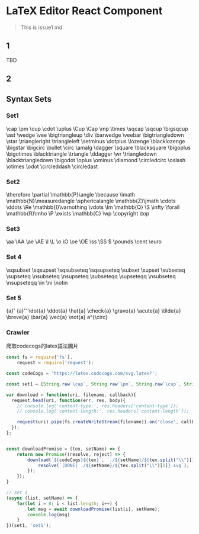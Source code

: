 # LaTeX Editor React Component

> This is issue1 md

## 1

TBD

## 2

## Syntax Sets

### Set1

\cap \pm \cup \cdot \uplus \Cup \Cap \mp \times \sqcap \sqcup \bigsqcup \ast \wedge \vee \bigtriangleup \div \barwedge \veebar \bigtriangledown \star \triangleright \triangleleft \setminus \dotplus \lozenge \blacklozenge \bigstar \bigcirc \bullet \circ \amalg \dagger \square \blacksquare \bigoplus \bigotimes \blacktriangle \triangle \ddagger \wr \triangledown \blacktriangledown \bigodot \oplus \ominus \diamond \circledcirc \oslash \otimes \odot \circleddash \circledast 

### Set2

\therefore \partial \mathbb{P}\angle \because \imath \mathbb{N}\measuredangle \sphericalangle \mathbb{Z}\jmath \cdots \ddots \Re \mathbb{I}\varnothing \vdots \Im \mathbb{Q} \S \infty \forall \mathbb{R}\mho \P \exists \mathbb{C} \wp \copyright \top 

### Set3

\aa \AA \ae \AE \l \L \o \O \oe \OE \ss \SS \$ \pounds \cent \euro 

### Set 4

\sqsubset \sqsupset \sqsubseteq \sqsupseteq \subset \supset \subseteq \supseteq \nsubseteq \nsupseteq \subseteqq \supseteqq \nsubseteq \nsupseteqq \in \ni \notin 

### Set 5

{a}' {a}'' \dot{a} \ddot{a} \hat{a}  \check{a} \grave{a} \acute{a} \tilde{a} \breve{a} \bar{a} \vec{a} \not{a} a^{\circ}

### Crawler

爬取codecogs的latex語法圖片

```js
const fs = require('fs'),
    request = require('request');

const codeCogs = 'https://latex.codecogs.com/svg.latex?';

const set1 = [String.raw`\cap`, String.raw`\pm`, String.raw`\cup`, String.raw`\cdot`, String.raw`\uplus`, String.raw`\Cup`, String.raw`\Cap`, String.raw`\mp`, String.raw`\times`, String.raw`\sqcap`, String.raw`\sqcup`, String.raw`\bigsqcup`, String.raw`\ast`, String.raw`\wedge`, String.raw`\vee`, String.raw`\bigtriangleup`, String.raw`\div`, String.raw`\barwedge`, String.raw`\veebar`, String.raw`\bigtriangledown`, String.raw`\star`, String.raw`\triangleright`, String.raw`\triangleleft`, String.raw`\setminus`, String.raw`\dotplus`, String.raw`\lozenge`, String.raw`\blacklozenge`, String.raw`\bigstar`, String.raw`\bigcirc`, String.raw`\bullet`, String.raw`\circ`, String.raw`\amalg`, String.raw`\dagger`, String.raw`\square`, String.raw`\blacksquare`, String.raw`\bigoplus`, String.raw`\bigotimes`, String.raw`\blacktriangle`, String.raw`\triangle`, String.raw`\ddagger`, String.raw`\wr`, String.raw`\triangledown`, String.raw`\blacktriangledown`, String.raw`\bigodot`, String.raw`\oplus`, String.raw`\ominus`, String.raw`\diamond`, String.raw`\circledcirc`, String.raw`\oslash`, String.raw`\otimes`, String.raw`\odot`, String.raw`\circleddash`, String.raw`\circledast`];

var download = function(uri, filename, callback){
  request.head(uri, function(err, res, body){
    // console.log('content-type:', res.headers['content-type']);
    // console.log('content-length:', res.headers['content-length']);

    request(uri).pipe(fs.createWriteStream(filename)).on('close', callback);
  });
};


const downloadPromise = (tex, setName) => {
    return new Promise((resolve, reject) => {
        download(`${codeCogs}${tex}`, `./${setName}/${tex.split("\\")[1]}.svg` , function(){
            resolve(`[DONE] ./${setName}/${tex.split("\\")[1]}.svg`);
        });
    });
}

// set 1
(async (list, setName) => {
    for(let i = 0; i < list.length; i++) {
        let msg = await downloadPromise(list[i], setName);
        console.log(msg)
    }
})(set1, 'set1');
```

